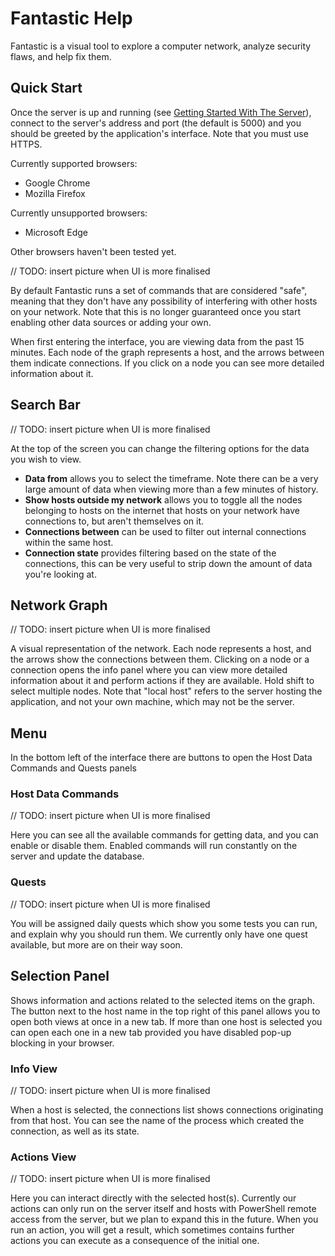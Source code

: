 # Fantastic Help

Fantastic is a visual tool to explore a computer network, analyze security flaws, and help fix them.

## Quick Start

Once the server is up and running (see [Getting Started With The Server](starting_server.md)), connect to the server's address and port (the default is 5000) and you should be greeted by the application's interface. Note that you must use HTTPS.

Currently supported browsers:
  - Google Chrome
  - Mozilla Firefox

Currently unsupported browsers:
  - Microsoft Edge

Other browsers haven't been tested yet.

// TODO: insert picture when UI is more finalised

By default Fantastic runs a set of commands that are considered "safe", meaning that they don't have any possibility of interfering with other hosts on your network. Note that this is no longer guaranteed once you start enabling other data sources or adding your own.

When first entering the interface, you are viewing data from the past 15 minutes. Each node of the graph represents a host, and the arrows between them indicate connections. If you click on a node you can see more detailed information about it.

## Search Bar

// TODO: insert picture when UI is more finalised

At the top of the screen you can change the filtering options for the data you wish to view.

- **Data from** allows you to select the timeframe. Note there can be a very large amount of data when viewing more than a few minutes of history.
- **Show hosts outside my network** allows you to toggle all the nodes belonging to hosts on the internet that hosts on your network have connections to, but aren't themselves on it.
- **Connections between** can be used to filter out internal connections within the same host.
- **Connection state** provides filtering based on the state of the connections, this can be very useful to strip down the amount of data you're looking at.

## Network Graph

// TODO: insert picture when UI is more finalised

A visual representation of the network. Each node represents a host, and the arrows show the connections between them. Clicking on a node or a connection opens the info panel where you can view more detailed information about it and perform actions if they are available. Hold shift to select multiple nodes. Note that "local host" refers to the server hosting the application, and not your own machine, which may not be the server.

## Menu

In the bottom left of the interface there are buttons to open the Host Data Commands and Quests panels

### Host Data Commands

// TODO: insert picture when UI is more finalised

Here you can see all the available commands for getting data, and you can enable or disable them. Enabled commands will run constantly on the server and update the database.

### Quests

// TODO: insert picture when UI is more finalised

You will be assigned daily quests which show you some tests you can run, and explain why you should run them. We currently only have one quest available, but more are on their way soon.

## Selection Panel

Shows information and actions related to the selected items on the graph. The button next to the host name in the top right of this panel allows you to open both views at once in a new tab. If more than one host is selected you can open each one in a new tab provided you have disabled pop-up blocking in your browser.

### Info View

// TODO: insert picture when UI is more finalised

When a host is selected, the connections list shows connections originating from that host. You can see the name of the process which created the connection, as well as its state.

### Actions View

// TODO: insert picture when UI is more finalised

Here you can interact directly with the selected host(s). Currently our actions can only run on the server itself and hosts with PowerShell remote access from the server, but we plan to expand this in the future. When you run an action, you will get a result, which sometimes contains further actions you can execute as a consequence of the initial one.